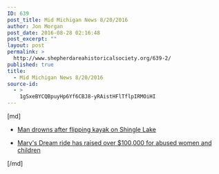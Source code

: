 ```yaml
---
ID: 639
post_title: Mid Michigan News 8/20/2016
author: Jon Morgan
post_date: 2016-08-28 02:16:48
post_excerpt: ""
layout: post
permalink: >
  http://www.shepherdareahistoricalsociety.org/639-2/
published: true
title:
  - Mid Michigan News 8/20/2016
source-id:
  - >
    1gSxeBYCQBpuyHp6Yf6CBJ8-yRAistHFlTflpIRMOiHI
---
```

[md]

* [Man drowns after flipping kayak on Shingle Lake](http://www.themorningsun.com/general-news/20160820/man-drowns-after-flipping-kayak-on-shingle-lake)

* [Mary's Dream ride has raised over $100,000 for abused women and children](http://www.themorningsun.com/general-news/20160820/marys-dream-ride-has-raised-over-100000-for-abused-women-and-children)

[/md]